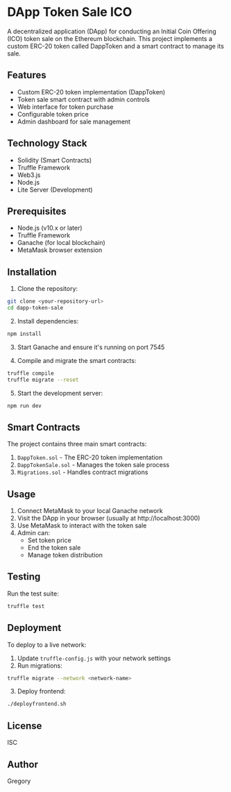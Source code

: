 # DApp Token Sale ICO

A decentralized application (DApp) for conducting an Initial Coin Offering (ICO) token sale on the Ethereum blockchain. This project implements a custom ERC-20 token called DappToken and a smart contract to manage its sale.

## Features

- Custom ERC-20 token implementation (DappToken)
- Token sale smart contract with admin controls
- Web interface for token purchase
- Configurable token price
- Admin dashboard for sale management

## Technology Stack

- Solidity (Smart Contracts)
- Truffle Framework
- Web3.js
- Node.js
- Lite Server (Development)

## Prerequisites

- Node.js (v10.x or later)
- Truffle Framework
- Ganache (for local blockchain)
- MetaMask browser extension

## Installation

1. Clone the repository:
```bash
git clone <your-repository-url>
cd dapp-token-sale
```

2. Install dependencies:
```bash
npm install
```

3. Start Ganache and ensure it's running on port 7545

4. Compile and migrate the smart contracts:
```bash
truffle compile
truffle migrate --reset
```

5. Start the development server:
```bash
npm run dev
```

## Smart Contracts

The project contains three main smart contracts:

1. `DappToken.sol` - The ERC-20 token implementation
2. `DappTokenSale.sol` - Manages the token sale process
3. `Migrations.sol` - Handles contract migrations

## Usage

1. Connect MetaMask to your local Ganache network
2. Visit the DApp in your browser (usually at http://localhost:3000)
3. Use MetaMask to interact with the token sale
4. Admin can:
   - Set token price
   - End the token sale
   - Manage token distribution

## Testing

Run the test suite:
```bash
truffle test
```

## Deployment

To deploy to a live network:

1. Update `truffle-config.js` with your network settings
2. Run migrations:
```bash
truffle migrate --network <network-name>
```
3. Deploy frontend:
```bash
./deployfrontend.sh
```

## License

ISC

## Author

Gregory 